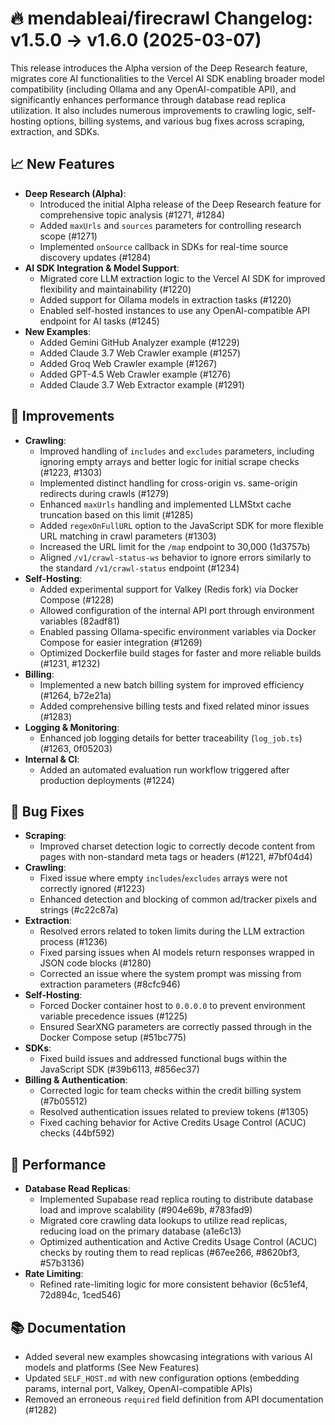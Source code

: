 # 🔥 mendableai/firecrawl Changelog: v1.5.0 → v1.6.0 (2025-03-07)

This release introduces the Alpha version of the Deep Research feature, migrates core AI functionalities to the Vercel AI SDK enabling broader model compatibility (including Ollama and any OpenAI-compatible API), and significantly enhances performance through database read replica utilization. It also includes numerous improvements to crawling logic, self-hosting options, billing systems, and various bug fixes across scraping, extraction, and SDKs.

## 📈 New Features

*   **Deep Research (Alpha)**:
    *   Introduced the initial Alpha release of the Deep Research feature for comprehensive topic analysis (#1271, #1284)
    *   Added `maxUrls` and `sources` parameters for controlling research scope (#1271)
    *   Implemented `onSource` callback in SDKs for real-time source discovery updates (#1284)
*   **AI SDK Integration & Model Support**:
    *   Migrated core LLM extraction logic to the Vercel AI SDK for improved flexibility and maintainability (#1220)
    *   Added support for Ollama models in extraction tasks (#1220)
    *   Enabled self-hosted instances to use any OpenAI-compatible API endpoint for AI tasks (#1245)
*   **New Examples**:
    *   Added Gemini GitHub Analyzer example (#1229)
    *   Added Claude 3.7 Web Crawler example (#1257)
    *   Added Groq Web Crawler example (#1267)
    *   Added GPT-4.5 Web Crawler example (#1276)
    *   Added Claude 3.7 Web Extractor example (#1291)

## 🔧 Improvements

*   **Crawling**:
    *   Improved handling of `includes` and `excludes` parameters, including ignoring empty arrays and better logic for initial scrape checks (#1223, #1303)
    *   Implemented distinct handling for cross-origin vs. same-origin redirects during crawls (#1279)
    *   Enhanced `maxUrls` handling and implemented LLMStxt cache truncation based on this limit (#1285)
    *   Added `regexOnFullURL` option to the JavaScript SDK for more flexible URL matching in crawl parameters (#1303)
    *   Increased the URL limit for the `/map` endpoint to 30,000 (1d3757b)
    *   Aligned `/v1/crawl-status-ws` behavior to ignore errors similarly to the standard `/v1/crawl-status` endpoint (#1234)
*   **Self-Hosting**:
    *   Added experimental support for Valkey (Redis fork) via Docker Compose (#1228)
    *   Allowed configuration of the internal API port through environment variables (82adf81)
    *   Enabled passing Ollama-specific environment variables via Docker Compose for easier integration (#1269)
    *   Optimized Dockerfile build stages for faster and more reliable builds (#1231, #1232)
*   **Billing**:
    *   Implemented a new batch billing system for improved efficiency (#1264, b72e21a)
    *   Added comprehensive billing tests and fixed related minor issues (#1283)
*   **Logging & Monitoring**:
    *   Enhanced job logging details for better traceability (`log_job.ts`) (#1263, 0f05203)
*   **Internal & CI**:
    *   Added an automated evaluation run workflow triggered after production deployments (#1224)

## 🐛 Bug Fixes

*   **Scraping**:
    *   Improved charset detection logic to correctly decode content from pages with non-standard meta tags or headers (#1221, #7bf04d4)
*   **Crawling**:
    *   Fixed issue where empty `includes`/`excludes` arrays were not correctly ignored (#1223)
    *   Enhanced detection and blocking of common ad/tracker pixels and strings (#c22c87a)
*   **Extraction**:
    *   Resolved errors related to token limits during the LLM extraction process (#1236)
    *   Fixed parsing issues when AI models return responses wrapped in JSON code blocks (#1280)
    *   Corrected an issue where the system prompt was missing from extraction parameters (#8cfc946)
*   **Self-Hosting**:
    *   Forced Docker container host to `0.0.0.0` to prevent environment variable precedence issues (#1225)
    *   Ensured SearXNG parameters are correctly passed through in the Docker Compose setup (#51bc775)
*   **SDKs**:
    *   Fixed build issues and addressed functional bugs within the JavaScript SDK (#39b6113, #856ec37)
*   **Billing & Authentication**:
    *   Corrected logic for team checks within the credit billing system (#7b05512)
    *   Resolved authentication issues related to preview tokens (#1305)
    *   Fixed caching behavior for Active Credits Usage Control (ACUC) checks (44bf592)

## 🚀 Performance

*   **Database Read Replicas**:
    *   Implemented Supabase read replica routing to distribute database load and improve scalability (#904e69b, #783fad9)
    *   Migrated core crawling data lookups to utilize read replicas, reducing load on the primary database (a1e6c13)
    *   Optimized authentication and Active Credits Usage Control (ACUC) checks by routing them to read replicas (#67ee266, #8620bf3, #57b3136)
*   **Rate Limiting**:
    *   Refined rate-limiting logic for more consistent behavior (6c51ef4, 72d894c, 1ced546)

## 📚 Documentation

*   Added several new examples showcasing integrations with various AI models and platforms (See New Features)
*   Updated `SELF_HOST.md` with new configuration options (embedding params, internal port, Valkey, OpenAI-compatible APIs)
*   Removed an erroneous `required` field definition from API documentation (#1282)